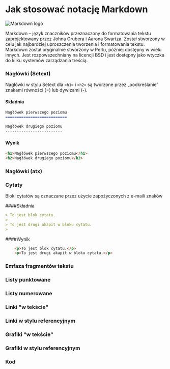 # Jak stosować notację Markdown
![Markdown logo](https://upload.wikimedia.org/wikipedia/commons/thumb/4/48/Markdown-mark.svg/220px-Markdown-mark.svg.png)

Markdown – język znaczników przeznaczony do formatowania tekstu zaprojektowany przez Johna Grubera i Aarona Swartza. Został stworzony w celu jak najbardziej uproszczenia tworzenia i formatowania tekstu. Markdown został oryginalnie stworzony w Perlu, później dostępny w wielu innych. Jest rozpowszechniany na licencji BSD i jest dostępny jako wtyczka do kilku systemów zarządzania treścią.

### Nagłówki (Setext)
Nagłówki w stylu Setext dla `<h1>` i `<h2>` są tworzone przez „podkreślanie” znakami równości (=) lub dywizami (-).

#### Składnia
```markdown
Nagłówek pierwszego poziomu
===========================

Nagłówek drugiego poziomu
-------------------------
```

#### Wynik
```html
<h1>Nagłówek pierwszego poziomu</h1>
<h2>Nagłówek drugiego poziomu</h2>
```

### Nagłówki (atx)

### Cytaty
Bloki cytatów są oznaczane przez użycie zapożyczonych z e-maili znaków 

####Składnia
```markdown
> To jest blok cytatu.
>
> To jest drugi akapit w bloku cytatu.
>
```
####Wynik
```html
    <p>To jest blok cytatu.</p>
    <p>To jest drugi akapit w bloku cytatu.</p>
```


### Emfaza fragmentów tekstu <!---  -->

### Listy punktowane <!---  -->

### Listy numerowane <!---  -->

### Linki "w tekście" <!---  -->

### Linki w stylu referencyjnym <!---  -->

### Grafiki "w tekście" <!---  -->

### Grafiki w stylu referencyjnym <!---  -->

### Kod <!---  -->
